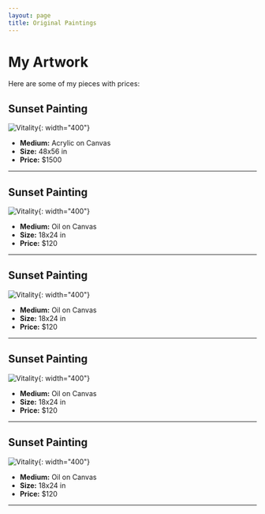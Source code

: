 ```yaml
---
layout: page
title: Original Paintings
---
```


# My Artwork

Here are some of my pieces with prices:

## Sunset Painting
![Vitality](./images/Vitality.jpg){: width="400"}
- **Medium:** Acrylic on Canvas  
- **Size:** 48x56 in  
- **Price:** $1500  

---

## Sunset Painting
![Vitality](./images/Vitality.jpg){: width="400"}
- **Medium:** Oil on Canvas  
- **Size:** 18x24 in  
- **Price:** $120  

---

## Sunset Painting
![Vitality](./images/Vitality.jpg){: width="400"}
- **Medium:** Oil on Canvas  
- **Size:** 18x24 in  
- **Price:** $120  

---

## Sunset Painting
![Vitality](./images/Vitality.jpg){: width="400"}
- **Medium:** Oil on Canvas  
- **Size:** 18x24 in  
- **Price:** $120  

---

## Sunset Painting
![Vitality](./images/Vitality.jpg){: width="400"}
- **Medium:** Oil on Canvas  
- **Size:** 18x24 in  
- **Price:** $120  

---
